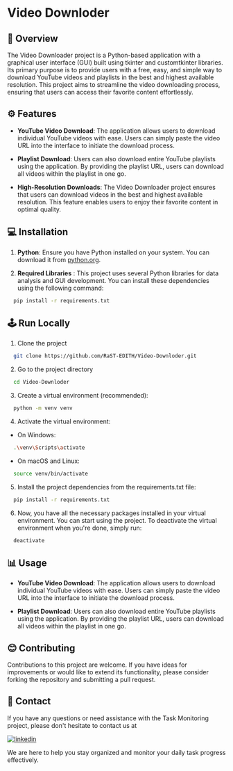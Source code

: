 # Video Downloder

## 📌 Overview

The Video Downloader project is a Python-based application with a graphical user interface (GUI) built using tkinter and customtkinter libraries. Its primary purpose is to provide users with a free, easy, and simple way to download YouTube videos and playlists in the best and highest available resolution. This project aims to streamline the video downloading process, ensuring that users can access their favorite content effortlessly.

## ⚙ Features

- **YouTube Video Download**: The application allows users to download individual YouTube videos with ease. Users can simply paste the video URL into the interface to initiate the download process.

- **Playlist Download**: Users can also download entire YouTube playlists using the application. By providing the playlist URL, users can download all videos within the playlist in one go.

- **High-Resolution Downloads**: The Video Downloader project ensures that users can download videos in the best and highest available resolution. This feature enables users to enjoy their favorite content in optimal quality.

## 💻 Installation

1) **Python**: Ensure you have Python installed on your system. You can download it from [python.org](https://www.python.org/).

2) **Required Libraries** : This project uses several Python libraries for data analysis and GUI development. You can install these dependencies using the following command:

```bash
  pip install -r requirements.txt
```
    
## 🕹 Run Locally

1) Clone the project

```bash
  git clone https://github.com/RaST-EDITH/Video-Downloder.git
```

2) Go to the project directory

```bash
  cd Video-Downloder
```

3) Create a virtual environment (recommended):

```bash
  python -m venv venv
```

4) Activate the virtual environment:

- On Windows:

```bash
  .\venv\Scripts\activate
```

- On macOS and Linux:

```bash
  source venv/bin/activate
```

5) Install the project dependencies from the requirements.txt file:

```bash
  pip install -r requirements.txt
```

6) Now, you have all the necessary packages installed in your virtual environment. You can start using the project. 
To deactivate the virtual environment when you're done, simply run:

```bash
  deactivate
```
## 📊 Usage

- **YouTube Video Download**: The application allows users to download individual YouTube videos with ease. Users can simply paste the video URL into the interface to initiate the download process.

- **Playlist Download**: Users can also download entire YouTube playlists using the application. By providing the playlist URL, users can download all videos within the playlist in one go.

## 😊 Contributing

Contributions to this project are welcome. If you have ideas for improvements or would like to extend its functionality, please consider forking the repository and submitting a pull request.

## 📎 Contact


If you have any questions or need assistance with the Task Monitoring project, please don't hesitate to contact us at 

[![linkedin](https://img.shields.io/badge/linkedin-0A66C2?style=for-the-badge&logo=linkedin&logoColor=white)](https://www.linkedin.com/in/raghvendra-singh-053977226)

 We are here to help you stay organized and monitor your daily task progress effectively.




